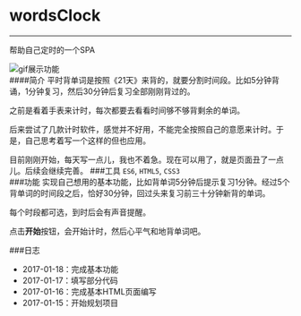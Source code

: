 # wordsClock
-----
帮助自己定时的一个SPA

![gif展示功能]()
<br>
####简介
平时背单词是按照《21天》来背的，就要分割时间段。比如5分钟背诵，1分钟复习，然后30分钟后复习全部刚刚背过的。

之前是看着手表来计时，每次都要去看看时间够不够背剩余的单词。

后来尝试了几款计时软件，感觉并不好用，不能完全按照自己的意愿来计时。于是，自己思考着写一个这样的但也应用。

目前刚刚开始，每天写一点儿，我也不着急。现在可以用了，就是页面丑了一点儿。后续会继续完善。
###工具
`ES6`, `HTML5`, `CSS3`
<br>
###功能
实现自己想用的基本功能，比如背单词5分钟后提示复习1分钟。经过5个背单词的时间段之后，恰好30分钟，回过头来复习前三十分钟新背的单词。

每个时段都可选，到时后会有声音提醒。

点击**开始**按钮，会开始计时，然后心平气和地背单词吧。


###日志
* 2017-01-18：完成基本功能
* 2017-01-17：填写部分代码
* 2017-01-16：完成基本HTML页面编写
* 2017-01-15：开始规划项目



